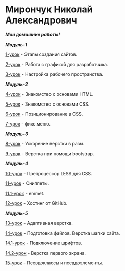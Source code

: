 # Мирончук Николай Александрович
 ***Мои домашние работы!***
 
 ***Модуль-1***
 
[1-урок](https://yadi.sk/i/jBJvDlXH3NM3fq "Этапы создания сайтов.") - Этапы создания сайтов.

[2-урок](https://yadi.sk/d/zPwdk4SP3NUBxi "Работа с графикой для разработчика.") - Работа с графикой для разработчика.

[3-урок](https://yadi.sk/d/EItYMuA63NM6bQ "Настройка рабочего пространства.") - Настройка рабочего пространства.

 ***Модуль-2***

[4-урок](https://nikolai-mironchuk.github.io/урок-4/ "Знакомство с основами HTML.") - Знакомство с основами HTML.

[5-урок](https://nikolai-mironchuk.github.io/урок-5/ "Знакомство с основами CSS.") - Знакомство с основами CSS.

[6-урок](Nikolai-Mironchuk.github.io/урок-6/ "Позиционирование в CSS.") - Позиционирование в CSS.

[7-урок](https://nikolai-mironchuk.github.io/урок-6.1/ "фикс.меню.") - фикс.меню.

 ***Модуль-3***

[8-урок](Nikolai-Mironchuk.github.io/урок-8/ "Ускорение верстки в разы.") - Ускорение верстки в разы.

[9-урок](Nikolai-Mironchuk.github.io/урок-9/урок-9/ "Верстка при помощи bootstrap.") - Верстка при помощи bootstrap.

 ***Модуль-4***

[10-урок](https://yadi.sk/i/FA1bRyR23NULpQ "Препроцессор LESS для CSS.") - Препроцессор LESS для CSS.

[11-урок](https://yadi.sk/d/5RGR_9Z83NM9U2 "Сниппеты.") - Сниппеты.

[11.1-урок](https://yadi.sk/i/7wlWvao03NUM96 "emmet.") - emmet.

[12-урок](https://nikolai-mironchuk.github.io "Хостинг от GitHub.") - Хостинг от GitHub.

 ***Модуль-5***
 
 [13-урок](https://nikolai-mironchuk.github.io/урок-13/ "Адаптивная верстка.") - Адаптивная верстка.

 [14-урок](https://nikolai-mironchuk.github.io/урок-14/ "Подготовка файлов. Верстка шапки сайта.") - Подготовка файлов. Верстка шапки сайта.

 [14.1-урок](https://nikolai-mironchuk.github.io/урок%2014.1/ "Подключение шрифтов.") - Подключение шрифтов.
 
 [14.2-урок](https://nikolai-mironchuk.github.io/урок-14.2/ " Верстка первого экрана.") -  Верстка первого экрана.
 
 [15-урок](https://nikolai-mironchuk.github.io/урок-15/ " Псевдоклассы и псевдоэлементы.") -  Псевдоклассы и псевдоэлементы.
